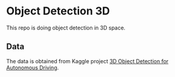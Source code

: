 # Object Detection 3D

This repo is doing object detection in 3D space. 

## Data

The data is obtained from Kaggle project
[3D Object Detection for Autonomous Driving](https://www.kaggle.com/c/3d-object-detection-for-autonomous-vehicles/data).

